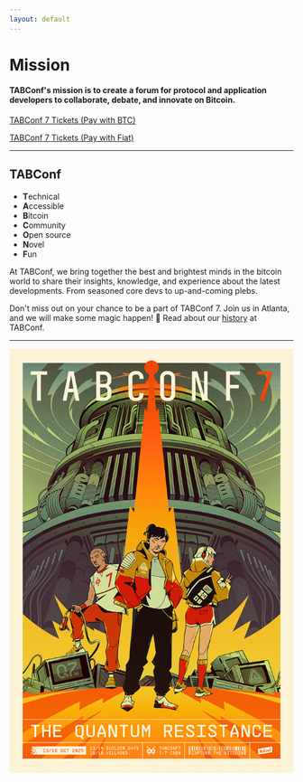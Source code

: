 ```yaml
---
layout: default
---
```


# Mission

#### TABConf's mission is to create a forum for protocol and application developers to collaborate, debate, and innovate on Bitcoin.

<a target="_blank" href="https://checkout.opennode.com/p/3dbad724-90f5-4616-93bc-a9907d5dd831" class="button button1 button4">TABConf 7 Tickets (Pay with BTC)</a>

<a target="_blank" href="https://buy.stripe.com/eVq8wPapS3hGaSzg2mdQQ0a" class="button button1 button3">TABConf 7 Tickets (Pay with Fiat)</a>

***

## TABConf 
- **T**echnical
- **A**ccessible 
- **B**itcoin
- **C**ommunity
- **O**pen source
- **N**ovel
- **F**un

At TABConf, we bring together the best and brightest minds in the bitcoin world to share their insights, knowledge, and experience about the latest developments. From seasoned core devs to up-and-coming plebs.

Don't miss out on your chance to be a part of TABConf 7. Join us in Atlanta, and we will make some magic happen! 🤘
Read about our [history](./history.md) at TABConf. 

*** 

<a><img src="assets/img/nogood/TABConf7_LowRes.jpg"></a>
